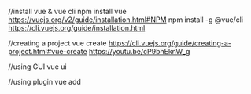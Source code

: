 //install vue & vue  cli
npm install vue
https://vuejs.org/v2/guide/installation.html#NPM
npm install -g @vue/cli
https://cli.vuejs.org/guide/installation.html

//creating a project
vue create <nama-project>
https://cli.vuejs.org/guide/creating-a-project.html#vue-create
https://youtu.be/cP9bhEknW_g

//using GUI
vue ui

//using plugin
vue add <nama-plugin>